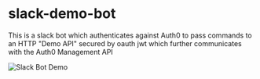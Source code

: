 # slack-demo-bot

This is a slack bot which authenticates against Auth0 to pass commands to an HTTP "Demo API" secured by oauth jwt which further communicates with the Auth0 Management API

![Slack Bot Demo](https://user-images.githubusercontent.com/3945391/172761438-70c3b9da-2a9f-44b7-985b-5775ea03efab.jpg)
